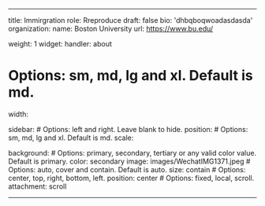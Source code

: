 ---

title: Immirgration
role: Rreproduce
draft: false
bio: 'dhbqboqwoadasdasda'
organization:
  name: Boston University
  url: https://www.bu.edu/



weight: 1
widget:
  handler: about

  # Options: sm, md, lg and xl. Default is md.
  width:
  
  sidebar:
    # Options: left and right. Leave blank to hide.
    position:
    # Options: sm, md, lg and xl. Default is md.
    scale:

  background:
    # Options: primary, secondary, tertiary or any valid color value. Default is primary.
    color: secondary
    image: images/WechatIMG1371.jpeg
    # Options: auto, cover and contain. Default is auto.
    size: contain
    # Options: center, top, right, bottom, left.
    position: center
    # Options: fixed, local, scroll.
    attachment: scroll


    
    
---